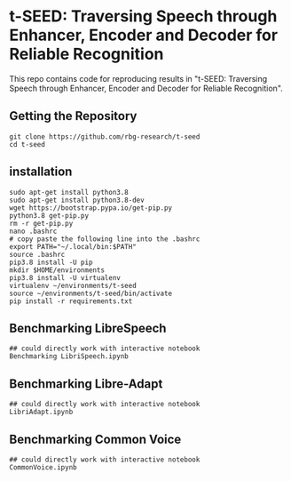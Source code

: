 # t-SEED: Traversing Speech through Enhancer, Encoder and Decoder for Reliable Recognition
This repo contains code for reproducing results in "t-SEED: Traversing Speech through Enhancer, Encoder and Decoder for Reliable Recognition".

## Getting the Repository
```angular2html
git clone https://github.com/rbg-research/t-seed
cd t-seed
```

## installation
```angular2html
sudo apt-get install python3.8
sudo apt-get install python3.8-dev
wget https://bootstrap.pypa.io/get-pip.py
python3.8 get-pip.py
rm -r get-pip.py
nano .bashrc
# copy paste the following line into the .bashrc
export PATH="~/.local/bin:$PATH"
source .bashrc
pip3.8 install -U pip
mkdir $HOME/environments
pip3.8 install -U virtualenv
virtualenv ~/environments/t-seed
source ~/environments/t-seed/bin/activate
pip install -r requirements.txt
```

## Benchmarking LibreSpeech

```angular2html
## could directly work with interactive notebook
Benchmarking LibriSpeech.ipynb
```

## Benchmarking Libre-Adapt

```angular2html
## could directly work with interactive notebook
LibriAdapt.ipynb
```

## Benchmarking Common Voice
```angular2html
## could directly work with interactive notebook
CommonVoice.ipynb
```



